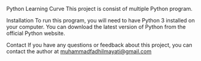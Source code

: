 Python Learning Curve
This project is consist of multiple Python program.

Installation
To run this program, you will need to have Python 3 installed on your computer. You can download the latest version of Python from the official Python website.

Contact
If you have any questions or feedback about this project, you can contact the author at muhammadfadhilmayati@gmail.com
